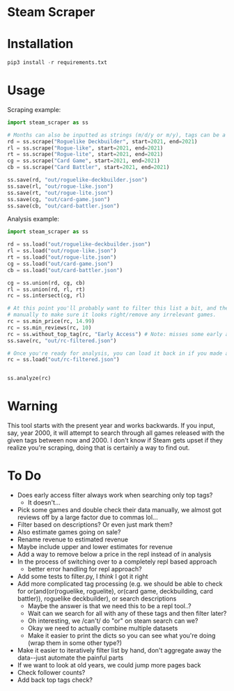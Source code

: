# Steam Scraper

# Installation

```py
pip3 install -r requirements.txt
```

# Usage

Scraping example:
```py
import steam_scraper as ss

# Months can also be inputted as strings (m/d/y or m/y), tags can be a list
rd = ss.scrape("Roguelike Deckbuilder", start=2021, end=2021)
rl = ss.scrape("Rogue-like", start=2021, end=2021)
rt = ss.scrape("Rogue-lite", start=2021, end=2021)
cg = ss.scrape("Card Game", start=2021, end=2021)
cb = ss.scrape("Card Battler", start=2021, end=2021)

ss.save(rd, "out/roguelike-deckbuilder.json")
ss.save(rl, "out/rogue-like.json")
ss.save(rt, "out/rogue-lite.json")
ss.save(cg, "out/card-game.json")
ss.save(cb, "out/card-battler.json")
```

Analysis example:
```py
import steam_scraper as ss

rd = ss.load("out/roguelike-deckbuilder.json")
rl = ss.load("out/rogue-like.json")
rt = ss.load("out/rogue-lite.json")
cg = ss.load("out/card-game.json")
cb = ss.load("out/card-battler.json")

cg = ss.union(rd, cg, cb)
rl = ss.union(rd, rl, rt)
rc = ss.intersect(cg, rl)

# At this point you'll probably want to filter this list a bit, and then save it an look over it
# manually to make sure it looks right/remove any irrelevant games.
rc = ss.min_price(rc, 14.99)
rc = ss.min_reviews(rc, 10)
rc = ss.without_top_tag(rc, "Early Access") # Note: misses some early access games right now
ss.save(rc, "out/rc-filtered.json")

# Once you're ready for analysis, you can load it back in if you made any changes and analyze it.
rc = ss.load("out/rc-filtered.json")


ss.analyze(rc)
```

# Warning

This tool starts with the present year and works backwards. If you input, say, year 2000, it will
attempt to search through all games released with the given tags between now and 2000. I don't know
if Steam gets upset if they realize you're scraping, doing that is certainly a way to find out.



# To Do
- Does early access filter always work when searching only top tags?
	- It doesn't...
- Pick some games and double check their data manually, we almost got reviews off by a large factor
  due to commas lol...
- Filter based on descriptions? Or even just mark them?
- Also estimate games going on sale?
- Rename revenue to estimated revenue
- Maybe include upper and lower estimates for revenue
- Add a way to remove below a price in the repl instead of in analysis
- In the process of switching over to a completely repl based approach
	- better error handling for repl approach?
- Add some tests to filter.py, I *think* I got it right
- Add more complicated tag processing (e.g. we should be able to check for
  or(and(or(roguelike, roguelite), or(card game, deckbuilding, card battler)), roguelike deckbuilder),
  or search descriptions
	- Maybe the answer is that we need this to be a repl tool..?
	- Wait can we search for all with any of these tags and then filter later?
	- Oh interesting, we /can't/ do "or" on steam search can we?
	- Okay we need to actually combine multiple datasets
	- Make it easier to print the dicts so you can see what you're doing (wrap them in some other type?)
- Make it easier to iteratively filter list by hand, don't aggregate away the data--just automate
  the painful parts
- If we want to look at old years, we could jump more pages back
- Check follower counts?
- Add back top tags check?
